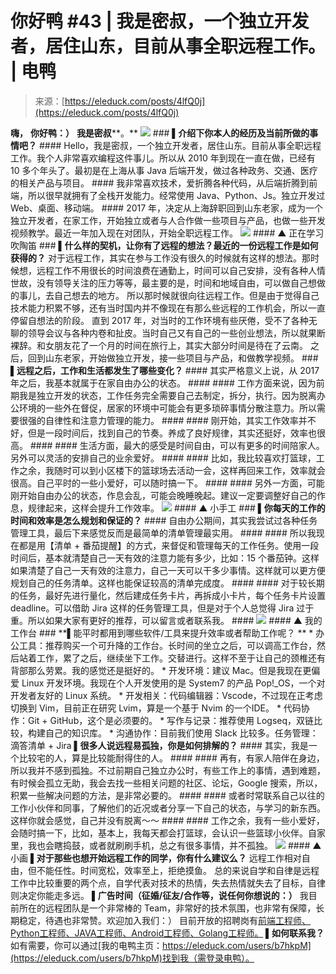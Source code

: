 <!--yml
category: 访谈
date: 2022-06-28 10:39:47
-->

# 你好鸭 #43 | 我是密叔，一个独立开发者，居住山东，目前从事全职远程工作。 | 电鸭

> 来源：[https://eleduck.com/posts/4lfQ0j](https://eleduck.com/posts/4lfQ0j)

**嗨，** **你好鸭：）** **我是密叔****。** ![](https://duckfiles.oss-cn-qingdao.aliyuncs.com/eleduck/image/d6e5745b-5090-4c10-bf23-e3f19a76e4d8.png) ### **▌介绍下你本人的经历及当前所做的事情吧？** #### Hello，我是密叔，一个独立开发者，居住山东。目前从事全职远程工作。我个人非常喜欢编程这件事儿。所以从 2010 年到现在一直在做，已经有 10 多个年头了。最初是在上海从事 Java 后端开发，做过各种政务、交通、医疗的相关产品与项目。 #### 我非常喜欢技术，爱折腾各种代码，从后端折腾到前端，所以很早就拥有了全栈开发能力。经常使用 Java、Python、Js。独立开发过 Web、桌面、移动端。 #### 2017 年，决定从上海辞职回到山东老家，成为一个独立开发者，在家工作，开始独立或者与人合作做一些项目与产品，也做一些开发视频教学。最近一年加入现在对团队，开始全职远程工作。 ![](https://duckfiles.oss-cn-qingdao.aliyuncs.com/eleduck/image/9371b549-cb44-4142-9303-ecf6ab76b98e.png) #### ▲ 正在学习吹陶笛 ### **▌什么样的契机，让你有了远程的想法？最近的一份远程工作是如何获得的？** 对于远程工作，其实在参与工作没有很久的时候就有这样的想法。那时候想，远程工作不用很长的时间浪费在通勤上，时间可以自己安排，没有各种人情世故，没有领导关注的压力等等，最主要的是，时间和地域自由，可以做自己想做的事儿，去自己想去的地方。 所以那时候就很向往远程工作。但是由于觉得自己技术能力积累不够，还有当时国内并不像现在有那么些远程的工作机会，所以一直停留自想法的阶段。 直到 2017 年，对当时的工作环境有些厌倦，受不了各种无聊的领导会议与各种内卷和扯皮。当时自己又有自己的一些创业想法，所以就果断裸辞。和女朋友花了一个月的时间在旅行上，其实大部分时间是待在了云南。 之后，回到山东老家，开始做独立开发，接一些项目与产品，和做教学视频。 ### **▌远程之后，工作和生活都发生了哪些变化？** #### 其实严格意义上说，从 2017 年之后，我基本就属于在家自由办公的状态。 #### #### 工作方面来说，因为前期我是独立开发的状态，工作任务完全需要自己去制定，拆分，执行。因为脱离办公环境的一些外在督促，居家的环境中可能会有更多琐碎事情分散注意力。所以需要很强的自律性和注意力管理的能力。 #### #### 刚开始，其实工作效率并不好，但是一段时间后，找到自己的节奏。养成了良好规律，其实还挺好，效率也很高。 #### #### 生活方面，最大的感受是时间自由，可以有更多的时间陪家人。另外可以灵活的安排自己的业余爱好。 #### #### 比如，我比较喜欢打篮球，工作之余，我随时可以到小区楼下的篮球场去活动一会，这样再回来工作，效率就会很高。自己平时的一些小爱好，可以随时搞一下。 #### #### 另外一方面，可能刚开始自由办公的状态，作息会乱，可能会晚睡晚起。建议一定要调整好自己的作息，规律起来，这样会提升工作效率。 ![](https://duckfiles.oss-cn-qingdao.aliyuncs.com/eleduck/image/f9abbc97-ef2d-449d-a733-8fcb7e89fb4f.png) #### ▲ 小手工 ### **▌你每天的工作的时间和效率是怎么规划和保证的？** #### 自由办公期间，其实我尝试过各种任务管理工具，最后下来感觉反而是最简单的清单管理最实用。 #### #### 所以我现在都是用【清单 + 番茄提醒】的方式，来督促和管理每天的工作任务。使用一段时间后，基本就清楚自己一天有效的注意力能有多少，比如：15 个番茄钟。这样如果清楚了自己一天有效的注意力，自己一天可以干多少事情。这样就可以更方便规划自己的任务清单。这样也能保证较高的清单完成度。 #### #### 对于较长期的任务，最好先进行量化，然后建成任务卡片，再拆成小卡片，每个任务卡片设置 deadline。可以借助 Jira 这样的任务管理工具，但是对于个人总觉得 Jira 过于重。所以如果大家有更好的推荐，可以留言或者联系我。 #### ![](https://duckfiles.oss-cn-qingdao.aliyuncs.com/eleduck/image/972ff66d-d23d-4a0c-b116-a9696206d1ce.png) #### ▲ 我的工作台 ### **▌能平时都用到哪些软件/工具来提升效率或者帮助工作呢？ ** * 办公工具：推荐购买一个可升降的工作台。长时间的坐立之后，可以调高工作台，然后站着工作，累了之后，继续坐下工作。交替进行。这样不至于让自己的颈椎还有背部那么劳累。我的感觉还是挺好的。 * 开发环境：建议 Mac。但是我现在更偏爱 Linux 开发环境。我现在个人开发使用的是 System7 的产品 Pop!\_OS，一个对开发者友好的 Linux 系统。 * 开发相关：代码编辑器：Vscode，不过现在正考虑切换到 Vim，目前正在研究 Lvim，算是一个基于 Nvim 的一个IDE。 * 代码协作：Git + GitHub，这个是必须要的。 * 写作与记录：推荐使用 Logseq，双链比较，构建自己的知识库。 * 沟通协作：目前我们使用 Slack 比较多。任务管理：滴答清单 + Jira **▌很多人说远程易孤独，你是如何排解的？** #### 其实，我是一个比较宅的人，算是比较能耐得住的人。 #### #### 再有，有家人陪伴在身边，所以我并不感到孤独。不过前期自己独立办公时，有些工作上的事情，遇到难题，有时候会孤立无助，我会去找一些相关问题的社区、论坛，Google 搜索，所以，积累一些解决问题的方法，是非常必要的。 #### #### 或者时常联系自己以往的工作小伙伴和同事，了解他们的近况或者分享一下自己的状态，与学习的新东西。这样你就会感觉，自己并没有脱离～～ #### #### 工作之余，我有一些小爱好，会随时搞一下，比如，基本上，我每天都会打篮球，会认识一些篮球小伙伴。自家里，我也会瞎捣鼓，或者就刷刷手机，总之有很多事情，并不孤独。 ![](https://duckfiles.oss-cn-qingdao.aliyuncs.com/eleduck/image/d26b67ce-d8a4-4f26-87f8-b2869a2222cb.png) #### ▲ 小画 **▌对于那些也想开始远程工作的同学，你有什么建议么？** 远程工作相对自由，但不能任性。时间宽松，效率至上，拒绝摸鱼。 总的来说自学和自律是远程工作中比较重要的两个点，自学代表对技术的热情，失去热情就失去了目标，自律则决定你能走多远。 **▌广告时间（征婚/征友/合作等，说任何你想说的：）** 我目前所在的远程团队是一个非常棒的 Team，非常好的技术氛围，也非常有保障，长期稳定，待遇也非常赞。欢迎加入我们：） 目前开放的招聘岗有[前端工程师、Python工程师、JAVA工程师、Android工程师、Golang工程师。](https://eleduck.com/posts/mbfa39) **▌如何联系我？** 如有需要，你可以通过[我的电鸭主页：https://eleduck.com/users/b7hkpM](https://eleduck.com/users/b7hkpM)找到我（需登录电鸭）。